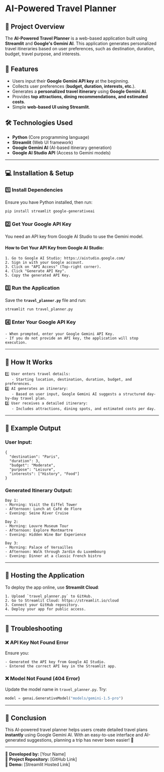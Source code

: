 # AI-Powered Travel Planner

## 📌 Project Overview
The **AI-Powered Travel Planner** is a web-based application built using **Streamlit** and **Google's Gemini AI**. This application generates personalized travel itineraries based on user preferences, such as destination, duration, budget, travel purpose, and interests.

## 🚀 Features
- Users input their **Google Gemini API key** at the beginning.
- Collects user preferences (**budget, duration, interests, etc.**).
- Generates a **personalized travel itinerary** using **Google Gemini AI**.
- Provides **top attractions, dining recommendations, and estimated costs**.
- Simple **web-based UI using Streamlit**.

## 🛠️ Technologies Used
- **Python** (Core programming language)
- **Streamlit** (Web UI framework)
- **Google Gemini AI** (AI-based itinerary generation)
- **Google AI Studio API** (Access to Gemini models)

---

## 💻 Installation & Setup
### 1️⃣ Install Dependencies
Ensure you have Python installed, then run:
```bash
pip install streamlit google-generativeai
```

### 2️⃣ Get Your Google API Key
You need an API key from Google AI Studio to use the Gemini model.
#### How to Get Your API Key from Google AI Studio:
```text
1. Go to Google AI Studio: https://aistudio.google.com/
2. Sign in with your Google account.
3. Click on "API Access" (Top-right corner).
4. Click "Generate API Key".
5. Copy the generated API Key.
```

### 3️⃣ Run the Application
Save the **`travel_planner.py`** file and run:
```bash
streamlit run travel_planner.py
```

### 4️⃣ Enter Your Google API Key
```text
- When prompted, enter your Google Gemini API Key.
- If you do not provide an API key, the application will stop execution.
```

---

## 🎯 How It Works
```text
1️⃣ User enters travel details: 
   - Starting location, destination, duration, budget, and preferences.
2️⃣ AI generates an itinerary: 
   - Based on user input, Google Gemini AI suggests a structured day-by-day travel plan.
3️⃣ User receives a detailed itinerary: 
   - Includes attractions, dining spots, and estimated costs per day.
```

---

## 📌 Example Output
### User Input:
```text
{
  "destination": "Paris",
  "duration": 3,
  "budget": "Moderate",
  "purpose": "Leisure",
  "interests": ["History", "Food"]
}
```

### Generated Itinerary Output:
```text
Day 1:
- Morning: Visit the Eiffel Tower
- Afternoon: Lunch at Café de Flore
- Evening: Seine River Cruise

Day 2:
- Morning: Louvre Museum Tour
- Afternoon: Explore Montmartre
- Evening: Hidden Wine Bar Experience

Day 3:
- Morning: Palace of Versailles
- Afternoon: Walk through Jardin du Luxembourg
- Evening: Dinner at a classic French bistro
```

---

## 📌 Hosting the Application
To deploy the app online, use **Streamlit Cloud**:
```text
1. Upload `travel_planner.py` to GitHub.
2. Go to Streamlit Cloud: https://streamlit.io/cloud
3. Connect your GitHub repository.
4. Deploy your app for public access.
```

---

## 📌 Troubleshooting
### ❌ API Key Not Found Error
Ensure you:
```text
- Generated the API key from Google AI Studio.
- Entered the correct API key in the Streamlit app.
```

### ❌ Model Not Found (404 Error)
Update the model name in `travel_planner.py`. Try:
```python
model = genai.GenerativeModel("models/gemini-1.5-pro")
```

---

## 📌 Conclusion
This AI-powered travel planner helps users create detailed travel plans **instantly** using Google Gemini AI. With an easy-to-use interface and AI-generated suggestions, planning a trip has never been easier! 🎉

---

🔹 **Developed by:** [Your Name]  
🔹 **Project Repository:** [GitHub Link]  
🔹 **Demo:** [Streamlit Hosted Link]  
